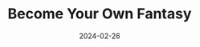 ---
title: Become Your Own Fantasy
tags: [Analog]

type: docs
date: 2024-02-26
bookToc: false
image: fantasy.webp
summary: "Digital collage, hand typography."
---